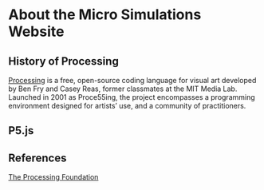 # About the Micro Simulations Website

## History of Processing
[Processing](https://anthology.rhizome.org/processing) is a free, open-source coding language for visual art developed by Ben Fry and Casey Reas, former classmates at the MIT Media Lab. Launched in 2001 as Proce55ing, the project encompasses a programming environment designed for artists’ use, and a community of practitioners.

## P5.js



## References

[The Processing Foundation](https://processingfoundation.org/)
